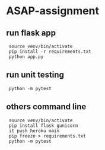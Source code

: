 # ASAP-assignment

## run flask app

```
 source venv/bin/activate
 pip install -r requirements.txt
 python app.py
```

## run unit testing

```
 python -m pytest
```

## others command line

```
 source venv/bin/activate
 pip install flask gunicorn
 it push heroku main
 pip freeze > requirements.txt
 python -m pytest
```
